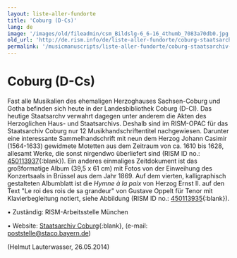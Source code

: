 ```yaml
---
layout: liste-aller-fundorte
title: 'Coburg (D-Cs)'
lang: de
image: '/images/old/fileadmin/csm_Bildslg-6_6-16_4thumb_7083a70db0.jpg'
old_url: 'http://de.rism.info/de/liste-aller-fundorte/coburg-staatsarchiv-d-cs.html'
permalink: '/musicmanuscripts/liste-aller-fundorte/coburg-staatsarchiv-d-cs.html'
---
```



# Coburg (D-Cs)


Fast alle Musikalien des ehemaligen Herzoghauses Sachsen-Coburg und Gotha befinden sich heute in der Landesbibliothek Coburg (D-Cl). Das heutige Staatsarchv verwahrt dagegen unter anderem die Akten des Herzoglichen Haus- und Staatsarchivs. Deshalb sind im RISM-OPAC für das Staatsarchiv Coburg nur 12 Musikhandschriftentitel nachgewiesen. Darunter eine interessante Sammelhandschrift mit neun dem Herzog Johann Casimir (1564-1633) gewidmete Motetten aus dem Zeitraum von ca. 1610 bis 1628, allesamt Werke, die sonst nirgendwo überliefert sind (RISM ID no.: [450113937](http://opac.rism.info/search?id=450113937&db=251&View=rism "Opens external link in new window"){:blank}). Ein anderes einmaliges Zeitdokument ist das großformatige Album (39,5 x 61 cm) mit Fotos von der Einweihung des Konzertsaals in Brüssel aus dem Jahr 1869. Auf dem vierten, kalligraphisch gestalteten Albumblatt ist die _Hymne à la paix_ von Herzog Ernst II. auf den Text "Le roi des rois de sa grandeur" von Gustave Oppelt für Tenor mit Klavierbegleitung notiert, siehe Abbildung (RISM ID no.: [450113935](http://opac.rism.info/search?id=450113935&db=251&View=rism "Opens external link in new window"){:blank}).

• Zuständig: RISM-Arbeitsstelle München

• Website: [Staatsarchiv Coburg](https://www.gda.bayern.de/coburg/ "Opens external link in new window"){:blank}, (e-mail: [poststelle@staco.bayern.de](mailto:poststelle@staco.bayern.de "Opens window for sending email"))

(Helmut Lauterwasser, 26.05.2014)

